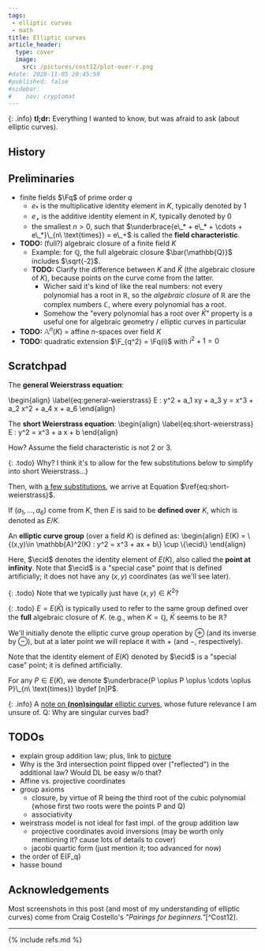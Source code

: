 ```yaml
---
tags: 
 - elliptic curves
 - math
title: Elliptic curves
article_header:
  type: cover
  image:
    src: /pictures/cost12/plot-over-r.png
#date: 2020-11-05 20:45:59
#published: false
#sidebar:
#    nav: cryptomat
---
```


{: .info}
**tl;dr:** Everything I wanted to know, but was afraid to ask (about elliptic curves).

<!--more-->

<p hidden>$$
\def\ecid{\mathcal{O}}
$$</p>

## History

## Preliminaries

 - finite fields $\Fq$ of prime order $q$
    + $e_*$ is the multiplicative identity element in $K$, typically denoted by 1
    + $e_+$ is the additive identity element in $K$, typically denoted by 0
    + the smallest $n>0$, such that $\underbrace{e\_* + e\_* + \cdots + e\_*}\_{n\ \text{times}} = e\_+$ is called the **field characteristic**.
 - **TODO:** (full?) algebraic closure of a finite field $K$
    - Example: for $\mathbb{Q}$, the full algebraic closure $\bar{\mathbb{Q}}$ includes $\sqrt{-2}$.
    + **TODO:** Clarify the difference between $K$ and $\bar{K}$ (the algebraic closure of $K$), because points on the curve come from the latter.
       + Wicher said it's kind of like the real numbers: not every polynomial has a root in $\mathbb{R}$, so the _algebraic closure_ of $\mathbb{R}$ are the complex numbers $\mathbb{C}$, where every polynomial has a root.
       + Somehow the "every polynomial has a root over $\bar{K}$" property is a useful one for algebraic geometry / elliptic curves in particular
 - **TODO:** $\mathbb{A}^n(K)$ = affine $n$-spaces over field $K$
 - **TODO:** quadratic extension $\F_{q^2} = \Fq(i)$ with $i^2 + 1 = 0$

## Scratchpad

The **general Weierstrass equation**:

\begin{align}
\label{eq:general-weierstrass}
E : y^2 + a_1 xy + a_3 y = x^3 + a_2 x^2 + a_4 x + a_6
\end{align}

The **short Weierstrass equation**:
\begin{align}
\label{eq:short-weierstrass}
E : y^2 = x^3 + a x + b
\end{align}

How?
Assume the field characteristic is not 2 or 3.

{: .todo}
Why? I think it's to allow for the few substitutions below to simplify into short Weierstrass...)

Then, with [a few substitutions](/pictures/cost12/short-weierstrass.png), we arrive at Equation $\ref{eq:short-weierstrass}$.

If $(a_1, \ldots, a_6)$ come from $K$, then $E$ is said to be **defined over** $K$, which is denoted as $E / K$.

An **elliptic curve group** (over a field $K$) is defined as:
\begin{align}
E(K) = \\{(x,y)\in \mathbb{A}^2(K) : y^2 = x^3 + ax + b\\} \cup \\{\ecid\\}
\end{align}

Here, $\ecid$ denotes the identity element of $E(K)$, also called the **point at infinity**.
Note that $\ecid$ is a "special case" point that is defined artificially; it does not have any $(x,y)$ coordinates (as we'll see later).

{: .todo}
Note that we typically just have $(x,y)\in K^2$?

{: .todo}
$E = E(\bar{K})$ is typically used to refer to the same group defined over the **full** algebraic closure of $K$. (e.g., when $K = \mathbb{Q}$, $\bar{K}$ seems to be $\mathbb{R}$?

We'll initially denote the elliptic curve group operation by $\oplus$ (and its inverse by $\ominus$), but at a later point we will replace it with $+$ (and $-$, respectively).

Note that the identity element of $E(K)$ denoted by $\ecid$ is a "special case" point; it is defined artificially.

For any $P\in E(K)$, we denote $\underbrace{P \oplus P \oplus \cdots \oplus P}\_{n\ \text{times}} \bydef [n]P$.

{: .info}
A [note on **(non)singular** elliptic curves](/pictures/cost12/singular.png), whose future relevance I am unsure of.
Q: Why are singular curves bad? 

## TODOs

 - explain group addition law; plus, link to [picture](/pictures/cost12/group-law.png)
 - Why is the 3rd intersection point flipped over ("reflected") in the additional law? Would DL be easy w/o that?
 - Affine vs. projective coordinates
 - group axioms
    + closure, by virtue of R being the third root of the cubic polynomial (whose first two roots were the points P and Q)
    + associativity
 - weirstrass model is not ideal for fast impl. of the group addition law
    + projective coordinates avoid inversions (may be worth only mentioning it? cause lots of details to cover)
    + jacobi quartic form (just mention it; too advanced for now)
 - the order of E(F_q)
 - hasse bound

## Acknowledgements

Most screenshots in this post (and most of my understanding of elliptic curves) come from Craig Costello's _"Pairings for beginners."_[^Cost12].

---

{% include refs.md %}
